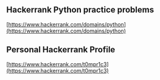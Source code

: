 ## Hackerrank Python practice problems

[https://www.hackerrank.com/domains/python](https://www.hackerrank.com/domains/python)

## Personal Hackerrank Profile

[https://www.hackerrank.com/t0mpr1c3](https://www.hackerrank.com/t0mpr1c3)